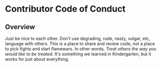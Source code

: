 # Contributor Code of Conduct

## Overview

Just be nice to each other. Don't use degrading, rude, nasty, vulgar, etc, language with others. This is a place to share and review code, not a place to pick fights and start flamewars. In other words, *Treat others the way you would like to be treated*. It's something we learned in Kindergarten, but it works for just about everything.
